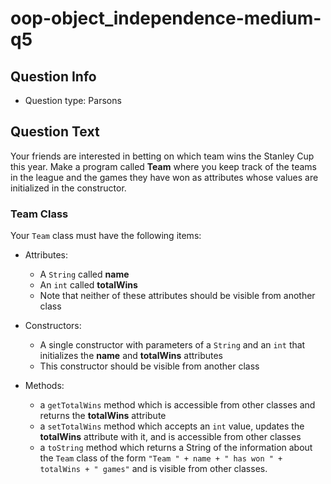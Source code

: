 # oop-object_independence-medium-q5

## Question Info

- Question type: Parsons

## Question Text

Your friends are interested in betting on which team wins the Stanley Cup this year. Make a program called **Team**
where you keep track of the teams in the league and the games they have won as attributes whose values are initialized
in the constructor.

### Team Class

Your `Team` class must have the following items:

- Attributes:
    - A `String` called **name**
    - An `int` called **totalWins**
    - Note that neither of these attributes should be visible from another class

- Constructors:
    - A single constructor with parameters of a `String` and an `int` that initializes the **name** and
      **totalWins** attributes
    - This constructor should be visible from another class

- Methods:
    - a `getTotalWins` method which is accessible from other classes and returns the **totalWins** attribute
    - a `setTotalWins` method which accepts an `int` value, updates the **totalWins** attribute with it,
      and is accessible from other classes
    - a `toString` method which returns a String of the information about the `Team` class of the form
      `"Team " + name + " has won " + totalWins + " games"` and is visible from other classes.